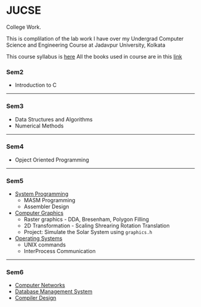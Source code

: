 # JUCSE
College Work.

This is complilation of the lab work I have over my Undergrad Computer Science and Engineering Course at Jadavpur University, Kolkata


This course syllabus is [here](http://www.jaduniv.edu.in/upload_files/course_file/1408615750-1.pdf)
All the books used in course are in this [link](https://mega.nz/#F!AypBWKhT!gvBgMO5sSNIoV5lrQLUpgA)


### Sem2
* Introduction to C


---
### Sem3
* Data Structures and Algorithms
* Numerical Methods


---
### Sem4
* Opject Oriented Programming


---
### Sem5
* [System Programming](https://github.com/aishik-pyne/JUCSE/tree/master/Sem5/SysProg)
  * MASM Programming
  * Assembler Design
* [Computer Graphics](https://github.com/aishik-pyne/JUCSE/tree/master/Sem5/CompGraphics)
  * Raster graphics - DDA, Bresenham, Polygon Filling
  * 2D Transformation - Scaling Shrearing Rotation Translation
  * Project: Simulate the Solar System using `graphics.h`
* [Operating Systems](https://github.com/aishik-pyne/JUCSE/tree/master/Sem5/OS/AishikPyne)
  * UNIX commands
  * InterProcess Communication


---
### Sem6
* [Computer Networks](https://github.com/aishik-pyne/JUCSE/tree/master/Sem6/Networks/)
* [Database Management System](https://github.com/aishik-pyne/JUCSE/tree/master/Sem6/DBMS)
* [Compiler Design](https://github.com/aishik-pyne/JUCSE/tree/master/Sem6/CompilerDesign)
